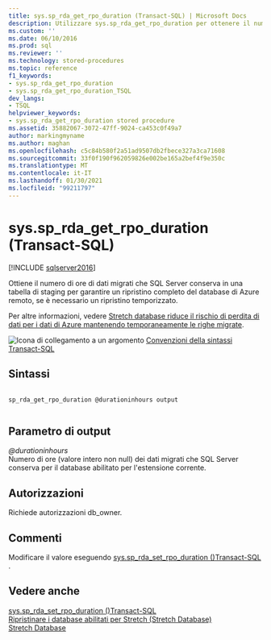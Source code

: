 ```yaml
---
title: sys.sp_rda_get_rpo_duration (Transact-SQL) | Microsoft Docs
description: Utilizzare sys.sp_rda_get_rpo_duration per ottenere il numero di ore di dati migrati che SQL Server conserva in una tabella di staging per il ripristino completo del database di Azure remoto.
ms.custom: ''
ms.date: 06/10/2016
ms.prod: sql
ms.reviewer: ''
ms.technology: stored-procedures
ms.topic: reference
f1_keywords:
- sys.sp_rda_get_rpo_duration
- sys.sp_rda_get_rpo_duration_TSQL
dev_langs:
- TSQL
helpviewer_keywords:
- sys.sp_rda_get_rpo_duration stored procedure
ms.assetid: 35882067-3072-47ff-9024-ca453c0f49a7
author: markingmyname
ms.author: maghan
ms.openlocfilehash: c5c84b580f2a51ad9507db2fbece327a3ca71608
ms.sourcegitcommit: 33f0f190f962059826e002be165a2bef4f9e350c
ms.translationtype: MT
ms.contentlocale: it-IT
ms.lasthandoff: 01/30/2021
ms.locfileid: "99211797"
---
```

# <a name="syssp_rda_get_rpo_duration-transact-sql"></a>sys.sp_rda_get_rpo_duration (Transact-SQL)
[!INCLUDE [sqlserver2016](../../includes/applies-to-version/sqlserver2016.md)]

  Ottiene il numero di ore di dati migrati che SQL Server conserva in una tabella di staging per garantire un ripristino completo del database di Azure remoto, se è necessario un ripristino temporizzato. 
  
  Per altre informazioni, vedere [Stretch database riduce il rischio di perdita di dati per i dati di Azure mantenendo temporaneamente le righe migrate](../../sql-server/stretch-database/backup-stretch-enabled-databases-stretch-database.md#stretchRPO).  
    
 ![Icona di collegamento a un argomento](../../database-engine/configure-windows/media/topic-link.gif "Icona di collegamento a un argomento") [Convenzioni della sintassi Transact-SQL](../../t-sql/language-elements/transact-sql-syntax-conventions-transact-sql.md)    
    
## <a name="syntax"></a>Sintassi    
    
```    
    
sp_rda_get_rpo_duration @durationinhours output    
    
```    
    
## <a name="output-parameter"></a>Parametro di output    
 *\@durationinhours*    
  Numero di ore (valore intero non null) dei dati migrati che SQL Server conserva per il database abilitato per l'estensione corrente.    
    
## <a name="permissions"></a>Autorizzazioni    
 Richiede autorizzazioni db_owner.    
    
## <a name="remarks"></a>Commenti    
 Modificare il valore eseguendo [sys.sp_rda_set_rpo_duration &#40;&#41;Transact-SQL ](../../relational-databases/system-stored-procedures/sys-sp-rda-set-rpo-duration-transact-sql.md).    
    
## <a name="see-also"></a>Vedere anche    
 [sys.sp_rda_set_rpo_duration &#40;&#41;Transact-SQL ](../../relational-databases/system-stored-procedures/sys-sp-rda-set-rpo-duration-transact-sql.md)     
 [Ripristinare i database abilitati per Stretch (Stretch Database)](../../sql-server/stretch-database/restore-stretch-enabled-databases-stretch-database.md)    
 [Stretch Database](../../sql-server/stretch-database/stretch-database.md)    
    
  
